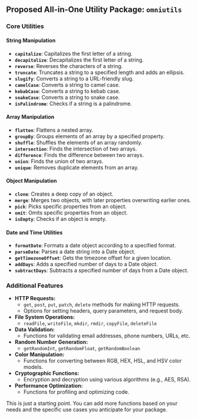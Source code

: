 ## Proposed All-in-One Utility Package: `omniutils`

### Core Utilities

#### String Manipulation
* **`capitalize`**: Capitalizes the first letter of a string.
* **`decapitalize`**: Decapitalizes the first letter of a string.
* **`reverse`**: Reverses the characters of a string.
* **`truncate`**: Truncates a string to a specified length and adds an ellipsis.
* **`slugify`**: Converts a string to a URL-friendly slug.
* **`camelCase`**: Converts a string to camel case.
* **`kebabCase`**: Converts a string to kebab case.
* **`snakeCase`**: Converts a string to snake case.
* **`isPalindrome`**: Checks if a string is a palindrome.

#### Array Manipulation
* **`flatten`**: Flattens a nested array.
* **`groupBy`**: Groups elements of an array by a specified property.
* **`shuffle`**: Shuffles the elements of an array randomly.
* **`intersection`**: Finds the intersection of two arrays.
* **`difference`**: Finds the difference between two arrays.
* **`union`**: Finds the union of two arrays.
* **`unique`**: Removes duplicate elements from an array.

#### Object Manipulation
* **`clone`**: Creates a deep copy of an object.
* **`merge`**: Merges two objects, with later properties overwriting earlier ones.
* **`pick`**: Picks specific properties from an object.
* **`omit`**: Omits specific properties from an object.
* **`isEmpty`**: Checks if an object is empty.

#### Date and Time Utilities
* **`formatDate`**: Formats a date object according to a specified format.
* **`parseDate`**: Parses a date string into a Date object.
* **`getTimezoneOffset`**: Gets the timezone offset for a given location.
* **`addDays`**: Adds a specified number of days to a Date object.
* **`subtractDays`**: Subtracts a specified number of days from a Date object.

### Additional Features
* **HTTP Requests:**
  * `get`, `post`, `put`, `patch`, `delete` methods for making HTTP requests.
  * Options for setting headers, query parameters, and request body.
* **File System Operations:**
  * `readFile`, `writeFile`, `mkdir`, `rmdir`, `copyFile`, `deleteFile`
* **Data Validation:**
  * Functions for validating email addresses, phone numbers, URLs, etc.
* **Random Number Generation:**
  * `getRandomInt`, `getRandomFloat`, `getRandomBoolean`
* **Color Manipulation:**
  * Functions for converting between RGB, HEX, HSL, and HSV color models.
* **Cryptographic Functions:**
  * Encryption and decryption using various algorithms (e.g., AES, RSA).
* **Performance Optimization:**
  * Functions for profiling and optimizing code.

This is just a starting point. You can add more functions based on your needs and the specific use cases you anticipate for your package.
